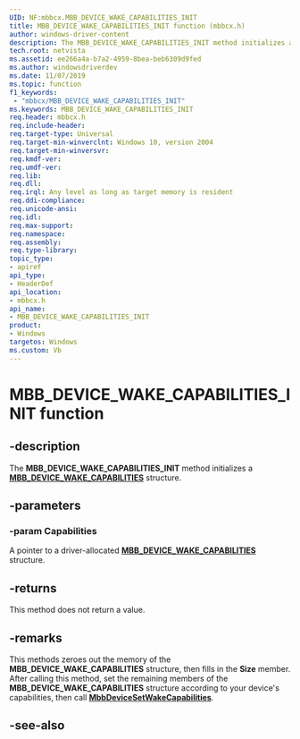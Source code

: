 ```yaml
---
UID: NF:mbbcx.MBB_DEVICE_WAKE_CAPABILITIES_INIT
title: MBB_DEVICE_WAKE_CAPABILITIES_INIT function (mbbcx.h)
author: windows-driver-content
description: The MBB_DEVICE_WAKE_CAPABILITIES_INIT method initializes a MBB_DEVICE_WAKE_CAPABILITIES structure.
tech.root: netvista
ms.assetid: ee266a4a-b7a2-4959-8bea-beb6309d9fed
ms.author: windowsdriverdev
ms.date: 11/07/2019
ms.topic: function
f1_keywords:
 - "mbbcx/MBB_DEVICE_WAKE_CAPABILITIES_INIT"
ms.keywords: MBB_DEVICE_WAKE_CAPABILITIES_INIT
req.header: mbbcx.h
req.include-header:
req.target-type: Universal
req.target-min-winverclnt: Windows 10, version 2004 
req.target-min-winversvr:
req.kmdf-ver:
req.umdf-ver:
req.lib:
req.dll:
req.irql: Any level as long as target memory is resident
req.ddi-compliance:
req.unicode-ansi:
req.idl:
req.max-support:
req.namespace:
req.assembly:
req.type-library: 
topic_type: 
- apiref
api_type: 
- HeaderDef
api_location: 
- mbbcx.h
api_name: 
- MBB_DEVICE_WAKE_CAPABILITIES_INIT
product: 
- Windows
targetos: Windows
ms.custom: Vb
---
```


# MBB_DEVICE_WAKE_CAPABILITIES_INIT function


## -description

The **MBB_DEVICE_WAKE_CAPABILITIES_INIT** method initializes a [**MBB_DEVICE_WAKE_CAPABILITIES**](../mbbcx/ns-mbbcx-_mbb_device_wake_capabilities.md) structure.

## -parameters

### -param Capabilities

A pointer to a driver-allocated [**MBB_DEVICE_WAKE_CAPABILITIES**](../mbbcx/ns-mbbcx-_mbb_device_wake_capabilities.md) structure.

## -returns

This method does not return a value.

## -remarks

This methods zeroes out the memory of the  **MBB_DEVICE_WAKE_CAPABILITIES** structure, then fills in the **Size** member. After calling this method, set the remaining members of the  **MBB_DEVICE_WAKE_CAPABILITIES** structure according to your device's capabilities, then call [**MbbDeviceSetWakeCapabilities**](../mbbcx/nf-mbbcx-mbbdevicesetwakecapabilities.md).

## -see-also